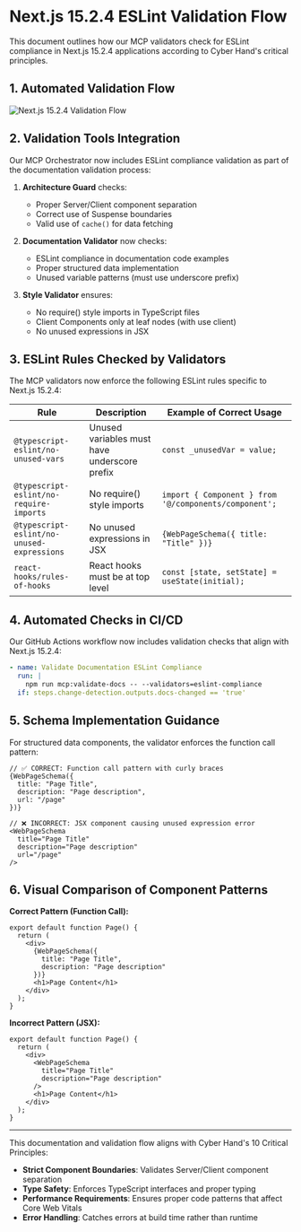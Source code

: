 # Next.js 15.2.4 ESLint Validation Flow

This document outlines how our MCP validators check for ESLint compliance in Next.js 15.2.4 applications according to Cyber Hand's critical principles.

## 1. Automated Validation Flow

![Next.js 15.2.4 Validation Flow](https://mermaid.ink/img/pako:eNp1U01v2zAM_SuCThvgDU3Slm3Ow9JdNqA4hqKHIAhoi0mE2ZIXiU5SFP3vI-24X-hwMPU-kY-PWk7QKpEA5dLWSnj0bx15FE0ppaKmw-hZa0Mj9cI3ykXyKiWXuYyCt9JyLZsW3zK1p8h9jfxESEjZYpbCYjdwzLijL3gj7D90pJdnZZ1H7wnP0PUq9gTFrSRj3-mTRwJy2A6Vk0lYVwG1KDz0WDmVtSJlRjfQyUJ9oi5aRLOy_IVW3WLyUolGtI5-IMdIxhTUJEDneBMUNQjSvjYYAiEkdInf6SJtPZQNNsgHvmKGaKx1wdxPvT-AipLGbW4_z_x6v4DK8XRkZ8M-Tm4e5svJZLmaz2a3bLGcTd-hdfqUznrnrLVzwULu7-b2Zbgkl51SHkKLuKf-b_FmM10tZ_P5IqTy9QDOWYbDBt_t7eP9crVcrVdM5c1V6MhT_4IQTYfKSRY7sGhdzRolxFnGKB4olsGtVXmU48VJb6jLa5ksrfv8ZHNN9c4iXyhVZaElNqpsSZyU4Dv7rRg-W0L-PNSCLeDQtJRc7S5QVCzpQGNEUJyuGxyCKz1UcKMRFdx3m6nX9xYYQe3YqQtwhJhzDj39sxc5pTmUvcCCIQE5VXqQs3SClvP-D3D64t_XNLNPLl6_6Q8)

## 2. Validation Tools Integration

Our MCP Orchestrator now includes ESLint compliance validation as part of the documentation validation process:

1. **Architecture Guard** checks:
   - Proper Server/Client component separation
   - Correct use of Suspense boundaries
   - Valid use of `cache()` for data fetching

2. **Documentation Validator** now checks:
   - ESLint compliance in documentation code examples
   - Proper structured data implementation
   - Unused variable patterns (must use underscore prefix)

3. **Style Validator** ensures:
   - No require() style imports in TypeScript files
   - Client Components only at leaf nodes (with use client)
   - No unused expressions in JSX

## 3. ESLint Rules Checked by Validators

The MCP validators now enforce the following ESLint rules specific to Next.js 15.2.4:

| Rule | Description | Example of Correct Usage |
|------|-------------|--------------------------|
| `@typescript-eslint/no-unused-vars` | Unused variables must have underscore prefix | `const _unusedVar = value;` |
| `@typescript-eslint/no-require-imports` | No require() style imports | `import { Component } from '@/components/component';` |
| `@typescript-eslint/no-unused-expressions` | No unused expressions in JSX | `{WebPageSchema({ title: "Title" })}` |
| `react-hooks/rules-of-hooks` | React hooks must be at top level | `const [state, setState] = useState(initial);` |

## 4. Automated Checks in CI/CD

Our GitHub Actions workflow now includes validation checks that align with Next.js 15.2.4:

```yaml
- name: Validate Documentation ESLint Compliance
  run: |
    npm run mcp:validate-docs -- --validators=eslint-compliance
  if: steps.change-detection.outputs.docs-changed == 'true'
```

## 5. Schema Implementation Guidance

For structured data components, the validator enforces the function call pattern:

```tsx
// ✅ CORRECT: Function call pattern with curly braces
{WebPageSchema({
  title: "Page Title",
  description: "Page description",
  url: "/page"
})}

// ❌ INCORRECT: JSX component causing unused expression error
<WebPageSchema
  title="Page Title" 
  description="Page description"
  url="/page"
/>
```

## 6. Visual Comparison of Component Patterns

**Correct Pattern (Function Call):**
```tsx
export default function Page() {
  return (
    <div>
      {WebPageSchema({
        title: "Page Title",
        description: "Page description"
      })}
      <h1>Page Content</h1>
    </div>
  );
}
```

**Incorrect Pattern (JSX):**
```tsx
export default function Page() {
  return (
    <div>
      <WebPageSchema
        title="Page Title"
        description="Page description"
      />
      <h1>Page Content</h1>
    </div>
  );
}
```

---

This documentation and validation flow aligns with Cyber Hand's 10 Critical Principles:
- **Strict Component Boundaries**: Validates Server/Client component separation
- **Type Safety**: Enforces TypeScript interfaces and proper typing
- **Performance Requirements**: Ensures proper code patterns that affect Core Web Vitals
- **Error Handling**: Catches errors at build time rather than runtime
